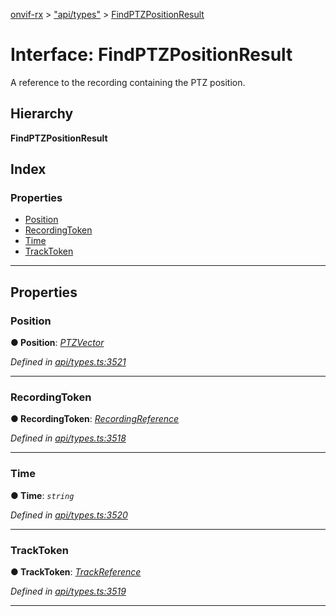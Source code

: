 [onvif-rx](../README.md) > ["api/types"](../modules/_api_types_.md) > [FindPTZPositionResult](../interfaces/_api_types_.findptzpositionresult.md)

# Interface: FindPTZPositionResult

A reference to the recording containing the PTZ position.

## Hierarchy

**FindPTZPositionResult**

## Index

### Properties

* [Position](_api_types_.findptzpositionresult.md#position)
* [RecordingToken](_api_types_.findptzpositionresult.md#recordingtoken)
* [Time](_api_types_.findptzpositionresult.md#time)
* [TrackToken](_api_types_.findptzpositionresult.md#tracktoken)

---

## Properties

<a id="position"></a>

###  Position

**● Position**: *[PTZVector](_api_types_.ptzvector.md)*

*Defined in [api/types.ts:3521](https://github.com/patrickmichalina/onvif-rx/blob/1596479/src/api/types.ts#L3521)*

___
<a id="recordingtoken"></a>

###  RecordingToken

**● RecordingToken**: *[RecordingReference](../modules/_api_types_.md#recordingreference)*

*Defined in [api/types.ts:3518](https://github.com/patrickmichalina/onvif-rx/blob/1596479/src/api/types.ts#L3518)*

___
<a id="time"></a>

###  Time

**● Time**: *`string`*

*Defined in [api/types.ts:3520](https://github.com/patrickmichalina/onvif-rx/blob/1596479/src/api/types.ts#L3520)*

___
<a id="tracktoken"></a>

###  TrackToken

**● TrackToken**: *[TrackReference](../modules/_api_types_.md#trackreference)*

*Defined in [api/types.ts:3519](https://github.com/patrickmichalina/onvif-rx/blob/1596479/src/api/types.ts#L3519)*

___

